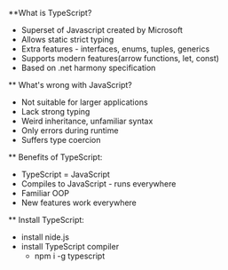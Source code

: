 **What is TypeScript?
- Superset of Javascript created by Microsoft
- Allows static strict typing
- Extra features - interfaces, enums, tuples, generics
- Supports modern features(arrow functions, let, const)
- Based on .net harmony specification

** What's wrong with JavaScript?
- Not suitable for larger applications
- Lack strong typing
- Weird inheritance, unfamiliar syntax
- Only errors during runtime
- Suffers type coercion

** Benefits of TypeScript:
- TypeScript = JavaScript
- Compiles to JavaScript - runs everywhere
- Familiar OOP
- New features work everywhere

** Install TypeScript:
- install nide.js
- install TypeScript compiler
    - npm i -g typescript
    